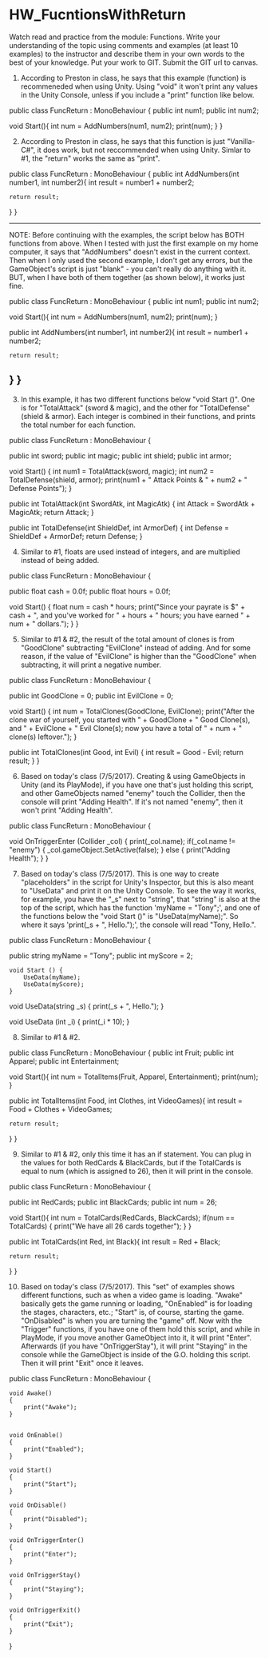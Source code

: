 # HW_FucntionsWithReturn
Watch read and practice from the module: Functions. Write your understanding of the topic using comments and examples (at least 10 examples) to the instructor and describe them in your own words to the best of your knowledge. Put your work to GIT. Submit the GIT url to canvas.

1. According to Preston in class, he says that this example (function) is recommeneded when using Unity. Using "void" it won't print any values in the Unity Console, unless if you include a "print" function like below.

public class FuncReturn : MonoBehaviour {
  public int num1;
  public int num2;

  void Start(){
    int num = AddNumbers(num1, num2);
    print(num);
  }
}

2. According to Preston in class, he says that this function is just "Vanilla-C#", it does work, but not reccommended when using Unity. Simlar to #1, the "return" works the same as "print".

public class FuncReturn : MonoBehaviour {
  public int AddNumbers(int number1, int number2){
    int result = number1 + number2;

    return result;
  }
}

------------------------------------------------------------------------------------------------------------
NOTE: Before continuing with the examples, the script below has BOTH functions from above. When I tested with just the first example on my home computer, it says that "AddNumbers" doesn't exist in the current context. Then when I only used the second example, I don't get any errors, but the GameObject's script is just "blank" - you can't really do anything with it. BUT, when I have both of them together (as shown below), it works just fine. 

public class FuncReturn : MonoBehaviour {
  public int num1;
  public int num2;

  void Start(){
    int num = AddNumbers(num1, num2);
    print(num);
  }

  public int AddNumbers(int number1, int number2){
    int result = number1 + number2;

    return result;
  }
}
------------------------------------------------------------------------------------------------------------

3. In this example, it has two different functions below "void Start ()". One is for "TotalAttack" (sword & magic), and the other for "TotalDefense" (shield & armor). Each integer is combined in their functions, and prints the total number for each function.

public class FuncReturn : MonoBehaviour {

  public int sword;
  public int magic;
  public int shield;
  public int armor;

  void Start()
  {
    int num1 = TotalAttack(sword, magic);
    int num2 = TotalDefense(shield, armor);
    print(num1 + " Attack Points & " + num2 + " Defense Points");
  }

  public int TotalAttack(int SwordAtk, int MagicAtk)
  {
    int Attack = SwordAtk + MagicAtk;
    return Attack;
  }

  public int TotalDefense(int ShieldDef, int ArmorDef)
  {
    int Defense = ShieldDef + ArmorDef;
    return Defense;
}

4. Similar to #1, floats are used instead of integers, and are multiplied instead of being added.

public class FuncReturn : MonoBehaviour {

  public float cash = 0.0f;
  public float hours = 0.0f;

  void Start()
  {
    float num = cash * hours;
    print("Since your payrate is $" + cash + ", and you've worked for " + hours + " hours; you have earned " + num + " dollars.");
  }
}

5. Similar to #1 & #2, the result of the total amount of clones is from "GoodClone" subtracting "EvilClone" instead of adding. And for some reason, if the value of "EvilClone" is higher than the "GoodClone" when subtracting, it will print a negative number.

public class FuncReturn : MonoBehaviour {

public int GoodClone = 0;
public int EvilClone = 0;

  void Start()
  {
    int num = TotalClones(GoodClone, EvilClone);
    print("After the clone war of yourself, you started with " + GoodClone + " Good Clone(s), and " + EvilClone + " Evil Clone(s); now you have a total of " + num + " clone(s) leftover.");
  }

  public int TotalClones(int Good, int Evil)
  {
    int result = Good - Evil;
    return result;
  }
}

6. Based on today's class (7/5/2017). Creating & using GameObjects in Unity (and its PlayMode), if you have one that's just holding this script, and other GameObjects named "enemy" touch the Collider, then the console will print "Adding Health". If it's not named "enemy", then it won't print "Adding Health".

public class FuncReturn : MonoBehaviour {

  void OnTriggerEnter (Collider _col)
  {
    print(_col.name);
    if(_col.name != "enemy")
    {
      _col.gameObject.SetActive(false);
    }
    else
    {
      print("Adding Health");
    }
  }

7. Based on today's class (7/5/2017). This is one way to create "placeholders" in the script for Unity's Inspector, but this is also meant to "UseData" and print it on the Unity Console. To see the way it works, for example, you have the "_s" next to "string", that "string" is also at the top of the script, which has the function 'myName = "Tony";', and one of the functions below the "void Start ()" is "UseData(myName);". So where it says 'print(_s + ", Hello.");', the console will read "Tony, Hello.".

public class FuncReturn : MonoBehaviour {

  public string myName = "Tony";
	public int myScore = 2;
  
	void Start () {
		UseData(myName);
		UseData(myScore);
	}
	
  void UseData(string _s)
	{
		print(_s + ", Hello.");
	}
	
  void UseData (int _i)
	{
		print(_i * 10);
	}

8. Similar to #1 & #2.

public class FuncReturn : MonoBehaviour {
  public int Fruit;
  public int Apparel;
  public int Entertainment;

  void Start(){
    int num = TotalItems(Fruit, Apparel, Entertainment);
    print(num);
  }

  public int TotalItems(int Food, int Clothes, int VideoGames){
    int result = Food + Clothes + VideoGames;

    return result;
  }
}

9. Similar to #1 & #2, only this time it has an if statement. You can plug in the values for both RedCards & BlackCards, but if the TotalCards is equal to num (which is assigned to 26), then it will print in the console.

public class FuncReturn : MonoBehaviour {

  public int RedCards;
  public int BlackCards;
  public int num = 26;

  void Start(){
    int num = TotalCards(RedCards, BlackCards);
    if(num == TotalCards)
    {
    	print("We have all 26 cards together");
    }
  }

  public int TotalCards(int Red, int Black){
    int result = Red + Black;

    return result;
  }
}

10. Based on today's class (7/5/2017). This "set" of examples shows different functions, such as when a video game is loading. "Awake" basically gets the game running or loading, "OnEnabled" is for loading the stages, characters, etc.; "Start" is, of course, starting the game. "OnDisabled" is when you are turning the "game" off. Now with the "Trigger" functions, if you have one of them hold this script, and while in PlayMode, if you move another GameObject into it, it will print "Enter". Afterwards (if you have "OnTriggerStay"), it will print "Staying" in the console while the GameObject is inside of the G.O. holding this script. Then it will print "Exit" once it leaves.

public class FuncReturn : MonoBehaviour {

	void Awake() 
	{
		print("Awake");
	}
	
	
	void OnEnable()
	{
		print("Enabled");
	}

	void Start()
	{
		print("Start");
	}

	void OnDisable()
	{
		print("Disabled");
	}

	void OnTriggerEnter()
	{
		print("Enter");
	}
	
	void OnTriggerStay()
	{
		print("Staying");
	}

	void OnTriggerExit()
	{
		print("Exit");
	}

}
